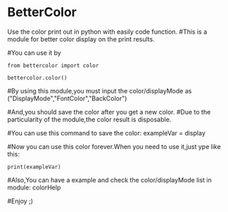 # BetterColor
Use the color print out in python with easily code function.
#This is a module for better color display on the print results.

#You can use it by
    
    from bettercolor import color
    
    bettercolor.color()

#By using this module,you must input the color/displayMode as
    ("DisplayMode","FontColor","BackColor")

#And,you should save the color after you get a new color.
#Due to the particularity of the module,the color result is disposable.

#You can use this command to save the color:
    exampleVar = display

#Now you can use this color forever.When you need to use it,just ype like this:
    
    print(exampleVar)

#Also,You can have a example and check the color/displayMode list in module:
    colorHelp
    
#Enjoy ;)
